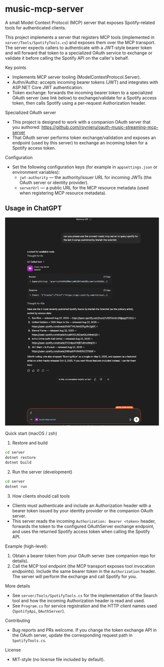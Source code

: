 # music-mcp-server

A small Model Context Protocol (MCP) server that exposes Spotify-related tools for authenticated clients.

This project implements a server that registers MCP tools (implemented in `server/Tools/SpotifyTools.cs`) and exposes them over the MCP transport. The server expects callers to authenticate with a JWT-style bearer token and will forward that token to a specialized OAuth service to exchange or validate it before calling the Spotify API on the caller's behalf.

Key points
- Implements MCP server tooling (ModelContextProtocol.Server).
- Authn/Authz: accepts incoming bearer tokens (JWT) and integrates with ASP.NET Core JWT authentication.
- Token exchange: forwards the incoming bearer token to a specialized OAuth server (see link below) to exchange/validate for a Spotify access token, then calls Spotify using a per-request Authorization header.

Specialized OAuth server
- This project is designed to work with a companion OAuth server that you authored: https://github.com/roynjeru/oauth-music-streaming-mcp-server
- That OAuth server performs token exchange/validation and exposes an endpoint (used by this server) to exchange an incoming token for a Spotify access token.

Configuration
- Set the following configuration keys (for example in `appsettings.json` or environment variables):
	- `jwt-authority` — the authority/issuer URL for incoming JWTs (the OAuth server or identity provider).
	- `serverUrl` — a public URL for the MCP resource metadata (used when registering MCP resource metadata).

## Usage in ChatGPT
![example ](./server/example%20images/search%20response.png)

Quick start (macOS / zsh)

1. Restore and build

```bash
cd server
dotnet restore
dotnet build
```

2. Run the server (development)

```bash
cd server
dotnet run
```

3. How clients should call tools

- Clients must authenticate and include an Authorization header with a bearer token issued by your identity provider or the companion OAuth server.
- This server reads the incoming `Authorization: Bearer <token>` header, forwards the token to the configured OAuthServer exchange endpoint, and uses the returned Spotify access token when calling the Spotify API.

Example (high-level):

1) Obtain a bearer token from your OAuth server (see companion repo for details).
2) Call the MCP tool endpoint (the MCP transport exposes tool invocation endpoints). Include the same bearer token in the `Authorization` header. The server will perform the exchange and call Spotify for you.

More details
- See `server/Tools/SpotifyTools.cs` for the implementation of the Search tool and how the incoming Authorization header is read and used.
- See `Program.cs` for service registration and the HTTP client names used (`SpotifyApi`, `OAuthServer`).

Contributing
- Bug reports and PRs welcome. If you change the token exchange API in the OAuth server, update the corresponding request path in `SpotifyTools.cs`.

License
- MIT-style (no license file included by default).
